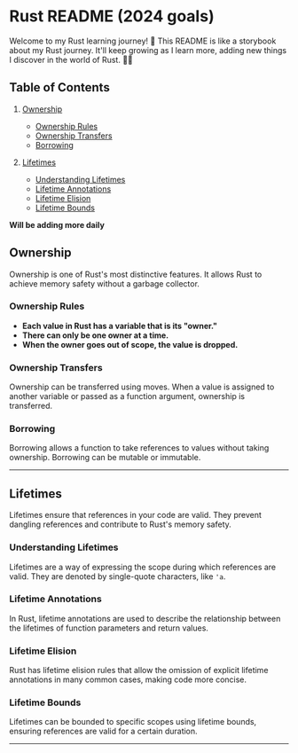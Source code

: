 # Rust README (2024 goals)

Welcome to my Rust learning journey! 🚀 This README is like a storybook about my Rust journey. It'll keep growing as I learn more, adding new things I discover in the world of Rust. 📖✨

## Table of Contents

1. [Ownership](#ownership)
   - [Ownership Rules](#ownership-rules)
   - [Ownership Transfers](#ownership-transfers)
   - [Borrowing](#borrowing)

2. [Lifetimes](#lifetimes)
   - [Understanding Lifetimes](#understanding-lifetimes)
   - [Lifetime Annotations](#lifetime-annotations)
   - [Lifetime Elision](#lifetime-elision)
   - [Lifetime Bounds](#lifetime-bounds)

**Will be adding more daily**

## Ownership

Ownership is one of Rust's most distinctive features. It allows Rust to achieve memory safety without a garbage collector.

### Ownership Rules

- **Each value in Rust has a variable that is its "owner."**
- **There can only be one owner at a time.**
- **When the owner goes out of scope, the value is dropped.**

### Ownership Transfers

Ownership can be transferred using moves. When a value is assigned to another variable or passed as a function argument, ownership is transferred.

### Borrowing

Borrowing allows a function to take references to values without taking ownership. Borrowing can be mutable or immutable.

---

## Lifetimes

Lifetimes ensure that references in your code are valid. They prevent dangling references and contribute to Rust's memory safety.

### Understanding Lifetimes

Lifetimes are a way of expressing the scope during which references are valid. They are denoted by single-quote characters, like `'a`.

### Lifetime Annotations

In Rust, lifetime annotations are used to describe the relationship between the lifetimes of function parameters and return values.

### Lifetime Elision

Rust has lifetime elision rules that allow the omission of explicit lifetime annotations in many common cases, making code more concise.

### Lifetime Bounds

Lifetimes can be bounded to specific scopes using lifetime bounds, ensuring references are valid for a certain duration.

---


